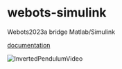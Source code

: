 # webots-simulink
Webots2023a bridge Matlab/Simulink

[documentation](https://harunkurtdev.github.io/webots-simulink/)

![InvertedPendulumVideo](https://github.com/harunkurtdev/webots-simulink/blob/docs/docs/assets/videos/inverted_pendulum/inverted_pendulum.gif)
